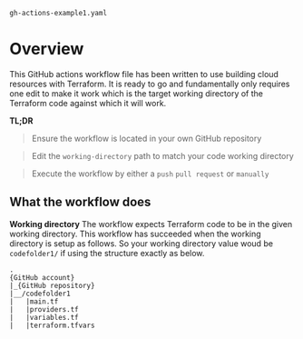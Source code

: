 `gh-actions-example1.yaml`

# Overview
This GitHub actions workflow file has been written to use building cloud resources with Terraform. It is ready to go and fundamentally only requires one edit to make it work which is the target working directory of the Terraform code against which it will work.

**TL;DR**
> Ensure the workflow is located in your own GitHub repository

> Edit the `working-directory` path to match your code working directory

> Execute the workflow by either a  `push` `pull request` or `manually`

## What the workflow does

**Working directory**
The workflow expects Terraform code to be in the given working directory. This workflow has succeeded when the working directory is setup as follows. So your working directory value woud be `codefolder1/` if using the structure exactly as below.

```
.
{GitHub account}
|_{GitHub repository}
|__/codefolder1
|   |main.tf
|   |providers.tf
|   |variables.tf
|   |terraform.tfvars
```
